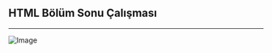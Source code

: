 
## HTML Bölüm Sonu Çalışması
---
![Image](/img/screencapture-127-0-0-1-5500-index-html-2021-12-09-00_41_04.png)